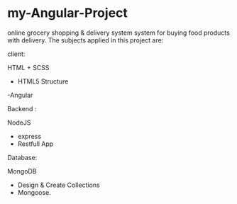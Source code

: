 # my-Angular-Project
online grocery shopping &amp; delivery system
system for buying food products with delivery.
The subjects applied in this project are:

client:

HTML + SCSS
- HTML5 Structure

-Angular

Backend :

 NodeJS
- express
- Restfull App

Database:

MongoDB
- Design & Create Collections
- Mongoose.
